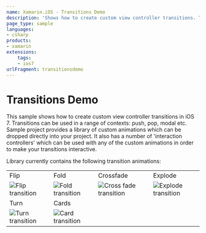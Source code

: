 ```yaml
---
name: Xamarin.iOS - Transitions Demo
description: 'Shows how to create custom view controller transitions. Transitions can be used in a range of contexts: push, pop, modal... (iOS7)'
page_type: sample
languages:
- csharp
products:
- xamarin
extensions:
    tags:
    - ios7
urlFragment: transitionsdemo
---
```

# Transitions Demo

This sample shows how to create custom view controller transitions in iOS 7. Transitions can be used in a range of contexts: push, pop, modal etc.
Sample project provides a library of custom animations which can be dropped directly into your project. It also has a number of 'interaction controllers' which can be used with any of the custom animations in order to make your transitions interactive.

Library currently contains the following transition animations:

|||||
|--- |--- |--- |--- |
|Flip|Fold|Crossfade|Explode|
|![Flip transition](Screenshots/flip.png)|![Fold transition](Screenshots/fold.png)|![Cross fade transition](Screenshots/crossfade.png)|![Explode transition](Screenshots/explode.png)|
|Turn|Cards|||
|![Turn transition](Screenshots/turn.png)|![Card transition](Screenshots/cards.png)|||
